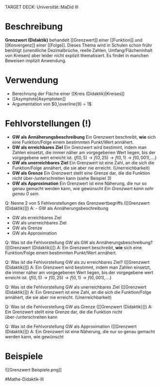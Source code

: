 TARGET DECK: Universität::MaDid III

# Beschreibung
**Grenzwert (Didaktik)** behandelt [[Grenzwert]] einer [[Funktion]] und [[Konvergenz]] einer [[Folge]]. 
Dieses Thema wird in Schulen schon frühr benötigt (unendliche Dezimalbrüche, reelle Zahlen, Umfang/Flächeninhalt von Kreisen) aber leider nicht explizit thematisiert. Es findet in manchen Beweisen implizit Anwendung.

# Verwendung
- Berechnung der Fläche einer [[Kreis (Didaktik)|Kreises]] 
- [[Asymptote|Asymptoten]]
- Argumentation von $0,\overline{9} = 1$ 


# Fehlvorstellungen (!)
- **GW als Annäherungsbeschreibung**
Ein Grenzwert beschreibt, **wie** sich eine Funktion/Folge einem bestimmten Punkt/Wert annähert.
- **GW als erreichbares Ziel**
Ein Grenzwert wird bestimmt, indem man Zahlen einsetzt, die immer näher am vorgegebenen Wert liegen, bis der vorgegebene wert erreicht ist. ($f(0,5) \to f(0,25) \to f(0,1) \to f(0,001), ...$)
- **GW als unerreichbares Ziel**
Ein Grenzwert ist eine Zahl, an die sich die Funktion/Folge annähert, die sie aber nie erreicht. (Unerreichbarkeit)
- **GW als Grenze**
Ein Grenzwert stellt eine Grenze dar, die die Funktion nicht über-/unterschreiten kann (siehe Beispiel 3)
- **GW als Approximation**
Ein Grenzwert ist eine Näherung, die nur so genau gemacht werden kann, wie gewünscht 
*Ein Grenzwert kann sehr genau 0 sein.*

Q: Nenne 2 von 5 Fehlvorstellungen des Grenzwertbegriffs ([[Grenzwert (Didaktik)]])
A: - GW als Annäherungsbeschreibung
- GW als erreichbares Ziel 
- GW als unerreichbares Ziel
- GW als Grenze
- GW als Approximation
<!--ID: 1645262976026-->


Q: Was ist die Fehlvorstellung GW als GW als Annäherungsbeschreibung? ([[Grenzwert (Didaktik)]])
A: Ein Grenzwert beschreibt, **wie** sich eine Funktion/Folge einem bestimmten Punkt/Wert annähert.
<!--ID: 1645262976114-->


Q: Was ist die Fehlvorstellung GW als zu erreichbares Ziel? ([[Grenzwert (Didaktik)]])
A: Ein Grenzwert wird bestimmt, indem man Zahlen einsetzt, die immer näher am vorgegebenen Wert liegen, bis der vorgegebene wert erreicht ist. ($f(0,5) \to f(0,25) \to f(0,1) \to f(0,001), ...$)
<!--ID: 1645262976200-->


Q: Was ist die Fehlvorstellung GW als unerreichbares Ziel ([[Grenzwert (Didaktik)]])
A: Ein Grenzwert ist eine Zahl, an die sich die Funktion/Folge annähert, die sie aber nie erreicht. (Unerreichbarkeit)
<!--ID: 1645262976283-->


Q: Was ist die Fehlvorstellung GW als Grenze ([[Grenzwert (Didaktik)]])
A: Ein Grenzwert stellt eine Grenze dar, die die Funktion nicht über-/unterschreiten kann
<!--ID: 1645262976373-->


Q: Was ist die Fehlvorstellung GW als Approximation ([[Grenzwert (Didaktik)]])
A: Ein Grenzwert ist eine Näherung, die nur so genau gemacht werden kann, wie gewünscht 
<!--ID: 1645262976455-->



# Beispiele
![[Grenzwert Beispiele.png]]

#Mathe-Didaktik-III 